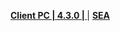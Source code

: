 **[Client PC | 4.3.0 |  ](https://d2wztyirwsuyyo.cloudfront.net/tmp/com.miHoYo.bh3global/pc/BH3_v4.3.0_56ac969975b.7z)** | **[SEA](http://bigfile-os-mihayo.akamaized.net/com.miHoYo.bh3oversea/pc/BH3_v4.3.0_56ac969975b.7z)**
